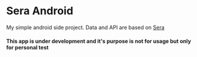 # Sera Android

My simple android side project. Data and API are based on [Sera](https://github.com/guerraenrico/Sera)

#### This app is under development and it's purpose is not for usage but only for personal test
